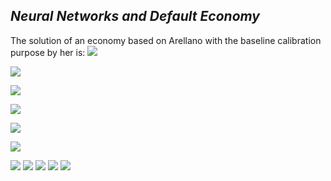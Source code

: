 ## *Neural Networks and Default Economy*
The solution of an economy based on Arellano with the baseline calibration purpose by her is:
![](.//Figures//ValueFunction.png)

![](.//Figures//DebtChoice.png)

![](.//Figures//PriceBond.png)

![](.//Figures//heatD0.png)

![](.//Figures//simulation.png)

![](./Figures/heatmap_D.png)

![](./Figures/scatter1.png)
![](./Figures/scatter2.png)
![](./Figures/scatter3.png)
![](./Figures/scatter4.png)
![](./Figures/scatter5.png)
